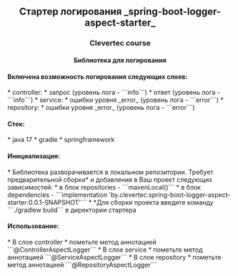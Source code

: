 <h2 align="center">Стартер логирования _spring-boot-logger-aspect-starter_</h2>
<h3 align="center">Clevertec course</h2>
<h4 align="center">Библиотека для логирования</h3>


<h4>Включена возможность логирования следующих слоев:</h4>
* controller:
    * запрос (уровень лога - ```info```)
    * ответ (уровень лога - ```info```)
* service:
  * ошибки уровня _error_ (уровень лога - ```error```)
* repository:
  * ошибки уровня _error_ (уровень лога - ```error```)

<h4>Стек:</h4>
* java 17
* gradle
* springframework

<h4>Инициализация:</h4>
* Библиотека разворачивается в локальном репозитории. Требует предварительной сборки* и добавления в Ваш проект следующих зависимостей:
  * в блок repositories - ```mavenLocal()```
  * в блок dependencies - ```implementation 'by.clevertec:spring-boot-logger-aspect-starter:0.0.1-SNAPSHOT'```
* *Для сборки проекта введите команду ```./gradlew build``` в директории стартера

<h4>Использование:</h4>
* В слое controller
    *  пометьте метод аннотацией ```@ControllerAspectLogger```
* В слое service
    *  пометьте метод аннотацией ```@ServiceAspectLogger```
* В слое repository
    *  пометьте метод аннотацией ```@RepositoryAspectLogger```
